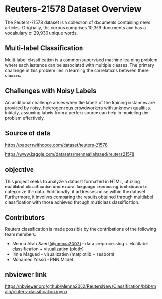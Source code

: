 # Reuters-21578 Dataset Overview

The Reuters-21578 dataset is a collection of documents containing news articles. Originally, 
the corpus comprises 10,369 documents and has a vocabulary of 29,930 unique words.

## Multi-label Classification

Multi-label classification is a common supervised machine learning problem where each instance can be associated with multiple classes. 
The primary challenge in this problem lies in learning the correlations between these classes.

## Challenges with Noisy Labels

An additional challenge arises when the labels of the training instances are provided by noisy, 
heterogeneous crowdworkers with unknown qualities. Initially, assuming labels from a perfect source can help in modeling the problem effectively.

## Source of data

https://paperswithcode.com/dataset/reuters-21578

https://www.kaggle.com/datasets/mennaallahsaed/reuters21578

## objective

This project seeks to analyze a dataset formatted in HTML, utilizing multilabel classification and natural language processing techniques to categorize the data. Additionally, 
it addresses noise within the dataset. Furthermore, it involves comparing the results obtained through multilabel classification with those achieved through multiclass classification.

## Contributors

Reuters classification is made possible by the contributions of the following team members:

- Menna Allah Saed [(@menna2002)](https://github.com/menna2002) - data preprocessing + Multilabel classification + visualization (plotly)
- Irinie Magued - visualization (matplotlib + seaborn)
- Mohamed Yossri - RNN Model

## nbviewer link

https://nbviewer.org/github/Menna2002/ReutersNewsClassification/blob/main/reuters-classification.ipynb
